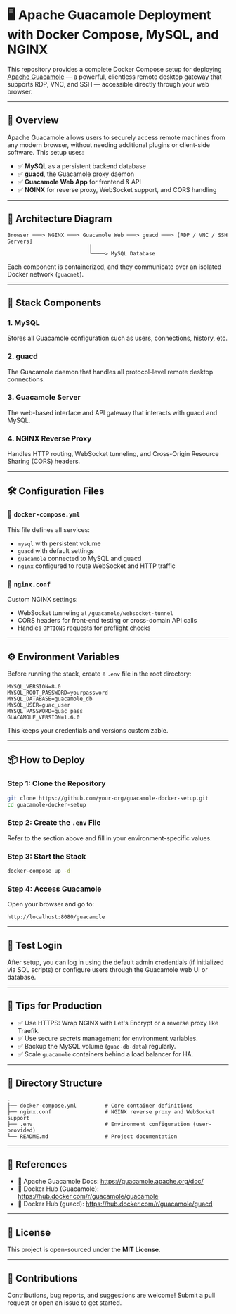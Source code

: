 # 🖥️ Apache Guacamole Deployment with Docker Compose, MySQL, and NGINX

This repository provides a complete Docker Compose setup for deploying [Apache Guacamole](https://guacamole.apache.org/) — a powerful, clientless remote desktop gateway that supports RDP, VNC, and SSH — accessible directly through your web browser.

---

## 🚀 Overview

Apache Guacamole allows users to securely access remote machines from any modern browser, without needing additional plugins or client-side software. This setup uses:

- ✅ **MySQL** as a persistent backend database
- ✅ **guacd**, the Guacamole proxy daemon
- ✅ **Guacamole Web App** for frontend & API
- ✅ **NGINX** for reverse proxy, WebSocket support, and CORS handling

---

## 📐 Architecture Diagram

```
Browser ───> NGINX ───> Guacamole Web ───> guacd ───> [RDP / VNC / SSH Servers]
                          │
                          └────> MySQL Database
```

Each component is containerized, and they communicate over an isolated Docker network (`guacnet`).

---

## 🧱 Stack Components

### 1. MySQL
Stores all Guacamole configuration such as users, connections, history, etc.

### 2. guacd
The Guacamole daemon that handles all protocol-level remote desktop connections.

### 3. Guacamole Server
The web-based interface and API gateway that interacts with guacd and MySQL.

### 4. NGINX Reverse Proxy
Handles HTTP routing, WebSocket tunneling, and Cross-Origin Resource Sharing (CORS) headers.

---

## 🛠 Configuration Files

### 📄 `docker-compose.yml`

This file defines all services:

- `mysql` with persistent volume
- `guacd` with default settings
- `guacamole` connected to MySQL and guacd
- `nginx` configured to route WebSocket and HTTP traffic

### 📄 `nginx.conf`

Custom NGINX settings:

- WebSocket tunneling at `/guacamole/websocket-tunnel`
- CORS headers for front-end testing or cross-domain API calls
- Handles `OPTIONS` requests for preflight checks

---

## ⚙️ Environment Variables

Before running the stack, create a `.env` file in the root directory:

```env
MYSQL_VERSION=8.0
MYSQL_ROOT_PASSWORD=yourpassword
MYSQL_DATABASE=guacamole_db
MYSQL_USER=guac_user
MYSQL_PASSWORD=guac_pass
GUACAMOLE_VERSION=1.6.0
```

This keeps your credentials and versions customizable.

---

## 📦 How to Deploy

### Step 1: Clone the Repository

```bash
git clone https://github.com/your-org/guacamole-docker-setup.git
cd guacamole-docker-setup
```

### Step 2: Create the `.env` File

Refer to the section above and fill in your environment-specific values.

### Step 3: Start the Stack

```bash
docker-compose up -d
```

### Step 4: Access Guacamole

Open your browser and go to:

```
http://localhost:8080/guacamole
```

---

## 🧪 Test Login

After setup, you can log in using the default admin credentials (if initialized via SQL scripts) or configure users through the Guacamole web UI or database.

---

## 🧠 Tips for Production

- ✅ Use HTTPS: Wrap NGINX with Let's Encrypt or a reverse proxy like Traefik.
- ✅ Use secure secrets management for environment variables.
- ✅ Backup the MySQL volume (`guac-db-data`) regularly.
- ✅ Scale `guacamole` containers behind a load balancer for HA.

---

## 📁 Directory Structure

```
.
├── docker-compose.yml         # Core container definitions
├── nginx.conf                 # NGINX reverse proxy and WebSocket support
├── .env                       # Environment configuration (user-provided)
└── README.md                  # Project documentation
```

---

## 📖 References

- 🔗 Apache Guacamole Docs: https://guacamole.apache.org/doc/
- 🔗 Docker Hub (Guacamole): https://hub.docker.com/r/guacamole/guacamole
- 🔗 Docker Hub (guacd): https://hub.docker.com/r/guacamole/guacd

---

## 📄 License

This project is open-sourced under the **MIT License**.

---

## 🤝 Contributions

Contributions, bug reports, and suggestions are welcome! Submit a pull request or open an issue to get started.
